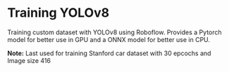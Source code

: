 # Training YOLOv8
Training custom dataset with YOLOv8 using Roboflow. Provides a Pytorch model for better use in GPU and a ONNX model for better use in CPU.

**Note:** Last used for training Stanford car dataset with 30 epcochs and Image size 416
